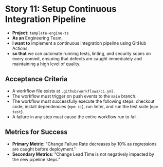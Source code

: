 # Story 11: Setup Continuous Integration Pipeline

- **Project**: `template-engine-ts`
- **As an** Engineering Team,
- **I want to** implement a continuous integration pipeline using GitHub Actions,
- **so that** we can automate running tests, linting, and security scans on every commit, ensuring that defects are caught immediately and maintaining a high level of quality.

## Acceptance Criteria

-   A workflow file exists at `.github/workflows/ci.yml`.
-   The workflow must trigger on push events to the `main` branch.
-   The workflow must successfully execute the following steps: checkout code, install dependencies (`npm ci`), run linter, and run the test suite (`npm test`).
-   A failure in any step must cause the entire workflow run to fail.

## Metrics for Success

- **Primary Metric**: "Change Failure Rate decreases by 10% as regressions are caught before deployment."
- **Secondary Metrics**: "Change Lead Time is not negatively impacted by the new pipeline steps."
